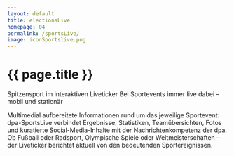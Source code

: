 ```yaml
---
layout: default
title: electionsLive
homepage: 04
permalink: /sportsLive/
image: iconSportslive.png
---
```


# {{ page.title }}

Spitzensport im interaktiven Liveticker
Bei Sportevents immer live dabei – mobil und stationär

Multimedial aufbereitete Informationen rund um das jeweilige Sportevent: dpa-SportsLive verbindet Ergebnisse, Statistiken, Teamübersichten, Fotos und kuratierte Social-Media-Inhalte mit der Nachrichtenkompetenz der dpa. Ob Fußball oder Radsport, Olympische Spiele oder Weltmeisterschaften – der Liveticker berichtet aktuell von den bedeutenden Sportereignissen.
